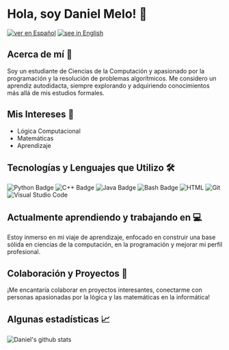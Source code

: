 # Hola, soy Daniel Melo! 👋

[![ver en Español](https://img.shields.io/badge/-Ver%20en%20Español-05122A?style=flat&logo=esph)](https://github.com/estfloyd/my_personal_repo/blob/main/README.es.md)
[![see in English](https://img.shields.io/badge/-See%20in%20English-05122A?style=flat&logo=esph)](https://github.com/estfloyd/my_personal_repo/blob/main/README.md)

## Acerca de mí 🚀

Soy un estudiante de Ciencias de la Computación y apasionado por la programación y la resolución de problemas algorítmicos. Me considero un aprendiz autodidacta, siempre explorando y adquiriendo conocimientos más allá de mis estudios formales.

## Mis Intereses 🧠

- Lógica Computacional
- Matemáticas
- Aprendizaje

## Tecnologías y Lenguajes que Utilizo 🛠️
![Python Badge](https://img.shields.io/badge/-Python-05122A?style=flat&logo=Python&logoColor=3776AB)
![C++ Badge](https://img.shields.io/badge/-C++-05122A?style=flat&logo=C%2B%2B&logoColor=00599C)
![Java Badge](https://img.shields.io/badge/-Java-05122A?style=flat&logo=Java&logoColor=007396)
![Bash Badge](https://img.shields.io/badge/-Bash-05122A?style=flat&logo=GNU%20Bash&logoColor=4EAA25)
![HTML](https://img.shields.io/badge/-HTML-05122A?style=flat&logo=HTML5)
![Git](https://img.shields.io/badge/-Git-05122A?style=flat&logo=git)
![Visual Studio Code](https://img.shields.io/badge/-Visual%20Studio%20Code-05122A?style=flat&logo=visual-studio-code&logoColor=007ACC)

## Actualmente aprendiendo y trabajando en 💻

Estoy inmerso en mi viaje de aprendizaje, enfocado en construir una base sólida en ciencias de la computación, en la programación y mejorar mi perfil profesional. 

## Colaboración y Proyectos 🤝

¡Me encantaría colaborar en proyectos interesantes, conectarme con personas apasionadas por la lógica y las matemáticas en la informática!

## Algunas estadísticas 📈

![Daniel's github stats](https://github-readme-stats.vercel.app/api?username=estfloyd)
